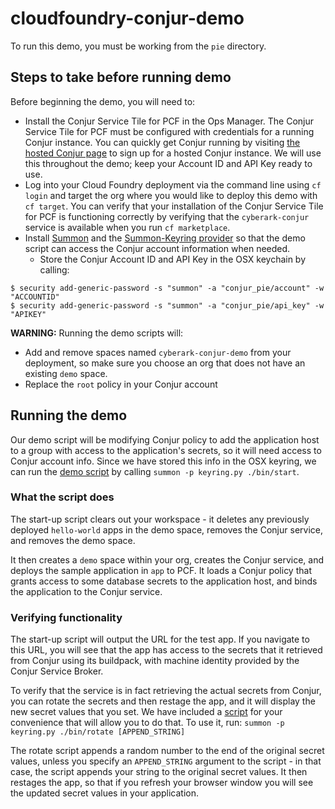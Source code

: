 # cloudfoundry-conjur-demo

To run this demo, you must be working from the `pie` directory.

## Steps to take before running demo
Before beginning the demo, you will need to:
- Install the Conjur Service Tile for PCF in the Ops Manager. The Conjur Service Tile for PCF must be configured with credentials for a running Conjur instance. You can quickly get Conjur running by visiting [the hosted Conjur page](https://www.conjur.org/get-started/try-conjur.html) to sign up for a hosted Conjur instance. We will use this throughout the demo; keep your Account ID and API Key ready to use.
- Log into your Cloud Foundry deployment via the command line using `cf login` and target the org where you would like to deploy this demo with `cf target`. You can verify that your installation of the Conjur Service Tile for PCF is functioning correctly by verifying that the `cyberark-conjur` service is available when you run `cf marketplace`.
- Install [Summon](https://github.com/cyberark/summon) and the [Summon-Keyring provider](https://github.com/conjurinc/summon-keyring) so that the demo script can access the Conjur account information when needed.
  - Store the Conjur Account ID and API Key in the OSX keychain by calling:
```
$ security add-generic-password -s "summon" -a "conjur_pie/account" -w "ACCOUNTID"
$ security add-generic-password -s "summon" -a "conjur_pie/api_key" -w "APIKEY"
```

**WARNING:** Running the demo scripts will:
- Add and remove spaces named `cyberark-conjur-demo` from your deployment, so make sure you choose an org that does not have an existing `demo` space.
- Replace the `root` policy in your Conjur account

## Running the demo
Our demo script will be modifying Conjur policy to add the application host to a group with access to the application's secrets, so it will need access to Conjur account info. Since we have stored this info in the OSX keyring, we can run the [demo script](bin/start) by calling
`summon -p keyring.py ./bin/start`.

### What the script does
The start-up script clears out your workspace - it deletes any previously deployed `hello-world` apps in the demo space, removes the Conjur service, and removes the demo space.

It then creates a `demo` space within your org, creates the Conjur service, and deploys the sample application in `app` to PCF. It loads a Conjur policy that grants access to some database secrets to the application host, and binds the application to the Conjur service.

### Verifying functionality
The start-up script will output the URL for the test app. If you navigate to this URL, you will see that the app has access to the secrets that it retrieved from Conjur using its buildpack, with machine identity provided by the Conjur Service Broker.

To verify that the service is in fact retrieving the actual secrets from Conjur, you can rotate the secrets and then restage the app, and it will display the new secret values that you set. We have included a [script](bin/rotate) for your convenience that will allow you to do that. To use it, run:
`summon -p keyring.py ./bin/rotate [APPEND_STRING]`

The rotate script appends a random number to the end of the original secret values, unless you specify an `APPEND_STRING` argument to the script - in that case, the script appends your string to the original secret values. It then restages the app, so that if you refresh your browser window you will see the updated secret values in your application.

